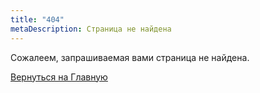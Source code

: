 ```yaml
---
title: "404"
metaDescription: Страница не найдена
---
```

Сожалеем, запрашиваемая вами страница не найдена.  
  
  
[Вернуться на Главную](/)
